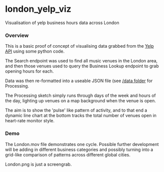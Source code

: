 # london_yelp_viz
Visualisation of yelp business hours data across London


### Overview

This is a basic proof of concept of visualising data grabbed from the [Yelp API](https://www.yelp.com/developers/documentation/v3) using some python code.

The Search endpoint was used to find all music venues in the London area, and then those venues used to query the Business Lookup endpoint to grab opening hours for each.

Data was then re-formatted into a useable JSON file (see [/data folder](https://github.com/greg-slater/london_yelp_viz/tree/master/data) for Processing.

The Processing sketch simply runs through days of the week and hours of the day, lighting up venues on a map background when the venue is open.

The aim is to show the 'pulse' like pattern of activity, and to that end a dynamic line chart at the bottom tracks the total number of venues open in heart-rate monitor style.


### Demo

The London.mov file demonstrates one cycle. Possible further development will be adding in different business categories and possibly turning into a grid-like comparison of patterns across different global cities.

London.png is just a screengrab.
